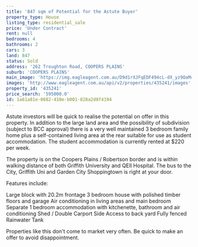 ```yaml
---
title: '847 sqm of Potential for the Astute Buyer'
property_type: House
listing_type: residential_sale
price: 'Under Contract'
rent: null
bedrooms: 4
bathrooms: 2
cars: 3
land: 847
status: Sold
address: '262 Troughton Road, COOPERS PLAINS'
suburb: 'COOPERS PLAINS'
main_image: 'https://img.eagleagent.com.au/D9d1rXJFqEDF494cL-dX_yz9OaM=/1280x854/smart/https://s3-us-west-2.amazonaws.com/eagleagent-orig/images/6822111/117037179-image-M.jpg'
images: 'http://www.eagleagent.com.au/api/v2/properties/435241/images'
property_id: '435241'
price_search: '595000.0'
id: 1a61a81e-0682-410e-b001-828a2d8f4194
---
```

Astute investors will be quick to realise the potential on offer in this property. In addition to the large land area and the possibility of subdivision (subject to BCC approval) there is a very well maintained 3 bedroom family home plus a self-contained living area at the rear suitable for use as student accommodation. The student accommodation is currently rented at $220 per week.

The property is on the Coopers Plains / Robertson border and is within walking distance of both Griffith University and QEII Hospital. The bus to the City, Griffith Uni and Garden City Shoppingtown is right at your door.

Features include:

Large block with 20.2m frontage
3 bedroom house with polished timber floors and garage
Air conditioning in living areas and main bedroom
Separate 1 bedroom accommodation with kitchenette, bathroom and air conditioning
Shed / Double Carport
Side Access to back yard
Fully fenced
Rainwater Tank

Properties like this don't come to market very often. Be quick to make an offer to avoid disappointment.